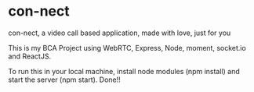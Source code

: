 # con-nect
con-nect, a video call based application, made with love, just for you






This is my BCA Project using WebRTC, Express, Node, moment, socket.io and ReactJS.

To run this in your local machine, install node modules (npm install) and start the server (npm start). Done!!
